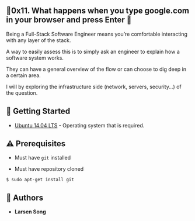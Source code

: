   ## :shell:0x11. What happens when you type google.com in your browser and press Enter :shell:
    

Being a Full-Stack Software Engineer means you’re comfortable interacting with any layer of the stack.

A way to easily assess this is to simply ask an engineer to explain how a software system works. 

They can have a general overview of the flow or can choose to dig deep in a certain area.

 I will by exploring the infrastructure side (network, servers, security…) of the question.

## :running: Getting Started

* [Ubuntu 14.04 LTS](http://releases.ubuntu.com/14.04/) - Operating system that is required.

## :warning: Prerequisites

* Must have `git` installed

* Must have repository cloned



```
$ sudo apt-get install git
```

## :blue_book: Authors

* **Larsen Song**
